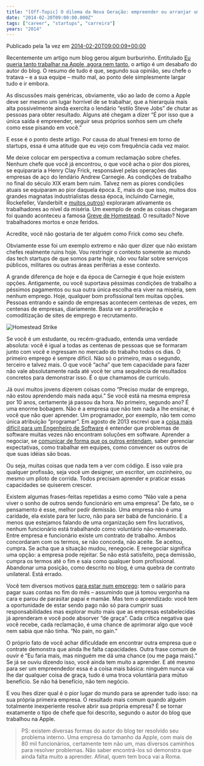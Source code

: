 ```yaml
---
title: "[Off-Topic] O dilema da Nova Geração: empreender ou arranjar um emprego?"
date: "2014-02-20T09:00:00.000Z"
tags: ["career", "startups", "carreira"]
years: "2014"
---
```


<p></p>
<p>Publicado pela 1a vez em <a href="http://startupi.com.br/2014/02/o-dilema-da-nova-geracao-empreender-ou-arranjar-um-emprego/">2014-02-20T09:00:09+00:00</a></p>
<p>Recentemente um artigo num blog gerou algum burburinho. Entitulado <a href="https://medium.com/apple-daily/f5f8c807d868">Eu queria tanto trabalhar na Apple, agora nem tanto</a>, o artigo é um desabafo do autor do blog. O resumo de tudo é que, segundo sua opinião, seu chefe o tratava – e a sua equipe – muito mal, ao ponto dele simplesmente largar tudo e ir embora.</p>
<p>As discussões mais genéricas, obviamente, vão ao lado de como a Apple deve ser mesmo um lugar horrível de se trabalhar, que a hierarquia mais alta possivelmente ainda exercita o lendário “estilo Steve Jobs” de chutar as pessoas para obter resultado. Alguns até chegam a dizer “É por isso que a única saída é empreender, seguir seus próprios sonhos sem um chefe como esse pisando em você.”</p>
<p>E esse é o ponto deste artigo. Por causa do atual frenesi em torno de startups, essa é uma atitude que eu vejo com frequência cada vez maior.</p>
<p></p>
<p></p>
<p>Me deixe colocar em perspectiva a comum reclamação sobre chefes. Nenhum chefe que você já encontrou, o que você acha o pior dos piores, se equipararia a Henry Clay Frick, responsável pelas operações das empresas de aço do lendário Andrew Carnegie. As condições de trabalho no final do século XIX eram bem ruim. Talvez nem as piores condições atuais se equiparam ao pior daquela época. E, mais do que isso, muitos dos grandes magnatas industrialistas dessa época, incluindo Carnegie, Rockefeller, Vanderbilt e <a href="https://en.wikipedia.org/wiki/Robber_baron_(industrialist">muitos outros</a>) exploraram ativamente os trabalhadores ao nível da miséria. Um exemplo de onde as coisas chegaram foi quando aconteceu a famosa <a href="https://en.wikipedia.org/wiki/Homestead_Strike">Greve de Homestead</a>. O resultado? Nove trabalhadores mortos e onze feridos.</p>
<p>Acredite, você não gostaria de ter alguém como Frick como seu chefe.</p>
<p>Obviamente esse foi um exemplo extremo e não quer dizer que não existam chefes realmente ruins hoje. Vou restringir o contexto somente ao mundo das tech startups de que somos parte hoje, não vou falar sobre serviços públicos, militares ou outras áreas periférias a esse contexto.</p>
<p>A grande diferença de hoje e da época de Carnegie é que hoje existem opções. Antigamente, ou você suportava péssimas condições de trabalho a péssimos pagamentos ou sua outra única escolha era viver na miséria, sem nenhum emprego. Hoje, qualquer bom profissional tem muitas opções. Pessoas entrando e saindo de empresas acontecem centenas de vezes, em centenas de empresas, diariamente. Basta ver a proliferação e comoditização de sites de emprego e recrutamento.</p>
<p><img src="https://d7v6meks67904.cloudfront.net/assets/image_asset/image/503/Homestead_riot_harpers_3c26046v.jpg" srcset="https://d7v6meks67904.cloudfront.net/assets/image_asset/image/503/Homestead_riot_harpers_3c26046v.jpg 2x" alt="Homestead Strike"></p>
<p>Se você é um estudante, ou recém-graduado, entenda uma verdade absoluta: você é igual a todas as centenas de pessoas que se formaram junto com você e ingressam no mercado do trabalho todos os dias. O primeiro emprego é sempre difícil. Não só o primeiro, mas o segundo, terceiro e talvez mais. O que você “acha” que tem capacidade para fazer não vale absolutamente nada até você ter uma sequência de resultados concretos para demonstrar isso. É o que chamamos de currículo.</p>
<p>Já ouvi muitos jovens dizerem coisas como “Preciso mudar de emprego, não estou aprendendo mais nada aqui.” Se você está na mesma empresa por 10 anos, certamente já passou da hora. No primeiro, segundo ano? É uma enorme bobagem. Não é a empresa que não tem nada a lhe ensinar, é você que não quer aprender. Um programador, por exemplo, não tem como única atribuição “programar”. Em agosto de 2013 escrevi que a <a href="https://www.akitaonrails.com/2013/08/23/off-topic-estimativas-sao-promessas-promessas-devem-ser-cumpridas#.UwEuDUJdVQ0">coisa mais difícil para um Engenheiro de Software</a> é entender que problemas de software muitas vezes não encontram soluções em software. Aprender a negociar, se <a href="https://www.akitaonrails.com/2013/11/02/off-topic-programadores-sao-pessimos-comunicadores-udp-vs-tcp#.UwEu-UJdVQ0">comunicar de forma que os outros entendam</a>, saber gerenciar expectativas, como trabalhar em equipes, como convencer os outros de que suas idéias são boas.</p>
<p>Ou seja, muitas coisas que nada tem a ver com código. E isso vale pra qualquer profissão, seja você um designer, um escritor, um cozinheiro, ou mesmo um piloto de corrida. Todos precisam aprender e praticar essas capacidades se quiserem crescer.</p>
<p>Existem algumas frases-feitas repetidas a esmo como “Não vale a pena viver o sonho de outros sendo funcionário em uma empresa”. De fato, se o pensamento é esse, melhor pedir demissão. Uma empresa não é uma caridade, ela existe para ter lucro, não para ser babá de funcionário. E a menos que estejamos falando de uma organização sem fins lucrativos, nenhum funcionário está trabalhando como voluntário não-remunerado. Entre empresa e funcionário existe um contrato de trabalho. Ambos concordaram com os termos, se não concorda, não aceite. Se aceitou, cumpra. Se acha que a situação mudou, renegocie. E renegociar significa uma opção: a empresa pode rejeitar. Se não está satisfeito, peça demissão, cumpra os termos até o fim e saia como qualquer bom profissional. Abandonar uma posição, como descrito no blog, é uma quebra de contrato unilateral. Está errado.</p>
<p>Você tem diversos motivos <a href="https://www.akitaonrails.com/2011/04/25/off-topic-mea-culpa-organizacoes-democraticas-nao-funcionam#.UwEx10JdVQ0">para estar num emprego</a>: tem o salário para pagar suas contas no fim do mês – assumindo que já tomou vergonha na cara e parou de parasitar papai e mamãe. Mas tem o aprendizado: você tem a oportunidade de estar sendo pago não só para cumprir suas responsabilidades mas explorar muito mais que as empresas estabelecidas já aprenderam e você pode absorver “de graça”. Cada crítica negativa que você recebe, cada reclamação, é uma chance de aprimorar algo que você nem sabia que não tinha. “No pain, no gain.”</p>
<p>O próprio fato de você achar dificuldade em encontrar outra empresa que o contrate demonstra que ainda lhe falta capacidades. Outra frase comum de ouvir é “Eu faria mais, mas ninguém me dá uma chance (ou me paga mais).” Se já se ouviu dizendo isso, você ainda tem muito a aprender. E até mesmo para ser um empreendedor essa é a coisa mais básica: ninguém nunca vai lhe dar qualquer coisa de graça, tudo é uma troca voluntária para mútuo benefício. Se não há benefício, não tem negócio.</p>
<p>E vou lhes dizer qual é o pior lugar do mundo para se aprender tudo isso: na sua própria primeira empresa. O resultado mais comum quando alguém totalmente inexperiente resolve abrir sua própria empresa? É se tornar exatamente o tipo de chefe que foi descrito, segundo o autor do blog que trabalhou na Apple.</p>
<blockquote>PS: existem diversas formas do autor do blog ter resolvido seu problema interno. Uma empresa do tamanho da Apple, com mais de 80 mil funcionários, certamente tem não um, mas diversos caminhos para resolver problemas. Não saber encontrá-los só demonstra que ainda falta muito a aprender. Afinal, quem tem boca vai a Roma.</blockquote>
<p></p>